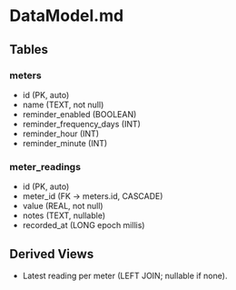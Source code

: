 # DataModel.md
## Tables
### meters
- id (PK, auto)
- name (TEXT, not null)
- reminder_enabled (BOOLEAN)
- reminder_frequency_days (INT)
- reminder_hour (INT)
- reminder_minute (INT)

### meter_readings
- id (PK, auto)
- meter_id (FK → meters.id, CASCADE)
- value (REAL, not null)
- notes (TEXT, nullable)
- recorded_at (LONG epoch millis)

## Derived Views
- Latest reading per meter (LEFT JOIN; nullable if none).
